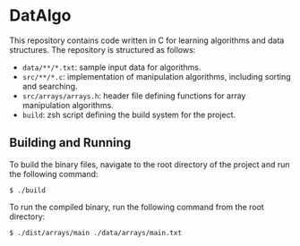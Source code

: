 # DatAlgo

This repository contains code written in C for learning algorithms and data structures. The repository is structured as follows:

- `data/**/*.txt`: sample input data for algorithms.
- `src/**/*.c`: implementation of manipulation algorithms, including sorting and searching.
- `src/arrays/arrays.h`: header file defining functions for array manipulation algorithms.
- `build`: zsh script defining the build system for the project.

## Building and Running

To build the binary files, navigate to the root directory of the project and run the following command:

```
$ ./build
```

To run the compiled binary, run the following command from the root directory:

```
$ ./dist/arrays/main ./data/arrays/main.txt
```
